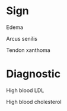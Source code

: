 # Sign

Edema

Arcus senilis

Tendon xanthoma

# Diagnostic

High blood LDL

High blood cholesterol
